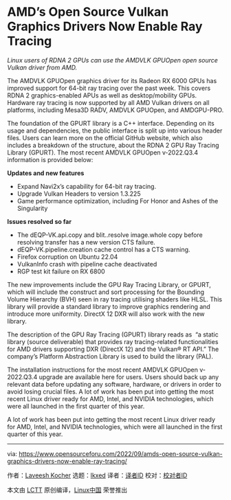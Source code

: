 [#]: subject: "AMD’s Open Source Vulkan Graphics Drivers Now Enable Ray Tracing"
[#]: via: "https://www.opensourceforu.com/2022/09/amds-open-source-vulkan-graphics-drivers-now-enable-ray-tracing/"
[#]: author: "Laveesh Kocher https://www.opensourceforu.com/author/laveesh-kocher/"
[#]: collector: "lkxed"
[#]: translator: " "
[#]: reviewer: " "
[#]: publisher: " "
[#]: url: " "

AMD’s Open Source Vulkan Graphics Drivers Now Enable Ray Tracing
======
*Linux users of RDNA 2 GPUs can use the AMDVLK GPUOpen open source Vulkan driver from AMD.*

The AMDVLK GPUOpen graphics driver for its Radeon RX 6000 GPUs has improved support for 64-bit ray tracing over the past week. This covers RDNA 2 graphics-enabled APUs as well as desktop/mobility GPUs. Hardware ray tracing is now supported by all AMD Vulkan drivers on all platforms, including Mesa3D RADV, AMDVLK GPUOpen, and AMDGPU-PRO.

The foundation of the GPURT library is a C++ interface. Depending on its usage and dependencies, the public interface is split up into various header files. Users can learn more on the official GitHub website, which also includes a breakdown of the structure, about the RDNA 2 GPU Ray Tracing Library (GPURT). The most recent AMDVLK GPUOpen v-2022.Q3.4 information is provided below:

**Updates and new features**

* Expand Navi2x’s capability for 64-bit ray tracing.
* Upgrade Vulkan Headers to version 1.3.225
* Game performance optimization, including For Honor and Ashes of the Singularity

**Issues resolved so far**

* The dEQP-VK.api.copy and blit..resolve image.whole copy before resolving transfer has a new version CTS failure.
* dEQP-VK.pipeline.creation cache control has a CTS warning.
* Firefox corruption on Ubuntu 22.04
* VulkanInfo crash with pipeline cache deactivated
* RGP test kit failure on RX 6800

The new improvements include the GPU Ray Tracing Library, or GPURT, which will include the construct and sort processing for the Bounding Volume Hierarchy (BVH) seen in ray tracing utilising shaders like HLSL. This library will provide a standard library to improve graphics rendering and introduce more uniformity. DirectX 12 DXR will also work with the new library.

The description of the GPU Ray Tracing (GPURT) library reads as  “a static library (source deliverable) that provides ray tracing-related functionalities for AMD drivers supporting DXR (DirectX 12) and the Vulkan® RT API.” The company’s Platform Abstraction Library is used to build the library (PAL).

The installation instructions for the most recent AMDVLK GPUOpen v-2022.Q3.4 upgrade are available here for users. Users should back up any relevant data before updating any software, hardware, or drivers in order to avoid losing crucial files. A lot of work has been put into getting the most recent Linux driver ready for AMD, Intel, and NVIDIA technologies, which were all launched in the first quarter of this year.

A lot of work has been put into getting the most recent Linux driver ready for AMD, Intel, and NVIDIA technologies, which were all launched in the first quarter of this year.

--------------------------------------------------------------------------------

via: https://www.opensourceforu.com/2022/09/amds-open-source-vulkan-graphics-drivers-now-enable-ray-tracing/

作者：[Laveesh Kocher][a]
选题：[lkxed][b]
译者：[译者ID](https://github.com/译者ID)
校对：[校对者ID](https://github.com/校对者ID)

本文由 [LCTT](https://github.com/LCTT/TranslateProject) 原创编译，[Linux中国](https://linux.cn/) 荣誉推出

[a]: https://www.opensourceforu.com/author/laveesh-kocher/
[b]: https://github.com/lkxed
